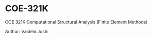 # COE-321K
COE 321K Computational Structural Analysis (Finite Element Methods)

Author: Vaidehi Joshi
